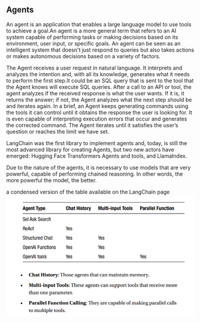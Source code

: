 ## Agents
An agent is an application that enables a large language model to use tools to achieve a goal.An agent is a more general term that refers to an AI system capable of performing tasks or making decisions based on its environment, user input, or specific goals. An agent can be seen as an intelligent system that doesn't just respond to queries but also takes actions or makes autonomous decisions based on a variety of factors.

The Agent receives a user request in natural language. It interprets and analyzes the intention and, with all its knowledge, generates what it needs to perform the first step.It could be an SQL query that is sent to the tool that the Agent knows will execute 
SQL queries. After a call to an API or tool, the agent analyzes if the received response is what the user wants. If it is, it returns the answer; if not, the Agent analyzes what the next step should be and iterates again.
In a brief, an Agent keeps generating commands using the tools it can control until it obtains the response the user is looking for. It is even capable of interpreting execution errors that occur and generates the corrected command. The Agent iterates until it satisfies the user’s question or reaches the limit we have set.

LangChain was the first library to implement agents and, today, is still the most advanced library for creating Agents, but two new actors have emerged: Hugging Face Transformers Agents and tools, and LlamaIndex.

Due to the nature of the agents, it is necessary to use models that are very powerful, capable of performing chained reasoning. In other words, the more powerful the model, the better.

a condensed version of the table available on the 
LangChain page
![Agent types](../Images/Agent_types.png)
